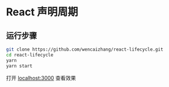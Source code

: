 # React 声明周期

## 运行步骤

```bash
git clone https://github.com/wencaizhang/react-lifecycle.git
cd react-lifecycle
yarn
yarn start
```

打开 [localhost:3000](localhost:3000) 查看效果